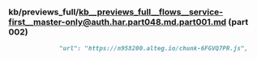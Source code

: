 ### kb/previews_full/kb__previews_full__flows__service-first__master-only@auth.har.part048.md.part001.md (part 002)

```md
              "url": "https://n958200.alteg.io/chunk-6FGVQ7PR.js",
                          
```

```
